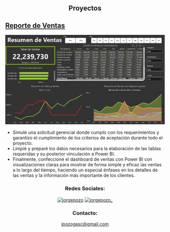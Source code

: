 

<h2 align="center">Proyectos</h2>


## [Reporte de Ventas](https://github.com/JorgeAnalyst/1) 

![](/imagen/Dashboard1.JPG)

* Simulé una solicitud gerencial donde cumplo con los requerimientos y garantizo el cumplimiento de los criterios de aceptación durante todo el proyecto.
* Limpié y preparé los datos necesarios para la elaboración de las tablas requeridas y su posterior vinculación a Power BI.
* Finalmente, confeccioné el dashboard de ventas con Power BI con visualizaciones claras para mostrar de forma simple y eficaz las ventas a lo largo del tiempo, haciendo un especial énfases en los detalles de las ventas y la información más importante de los clientes.



<h3 align="center">Redes Sociales:</h3>
<p align="center">
<a href="https://linkedin.com/in/jorgepozo" target="blank"><img align="center" src="https://raw.githubusercontent.com/rahuldkjain/github-profile-readme-generator/master/src/images/icons/Social/linked-in-alt.svg" alt="jorgepozo" height="30" width="40" /></a>
<a href="https://instagram.com/jorgepozo_" target="blank"><img align="center" src="https://raw.githubusercontent.com/rahuldkjain/github-profile-readme-generator/master/src/images/icons/Social/instagram.svg" alt="jorgepozo_" height="30" width="40" /></a>
</p>

<h3 align="center">Contacto:</h3>
<p align="center">
<a href="mailto:jpozogasc@gmail.com">jpozogasc@gmail.com</a>
</p>

